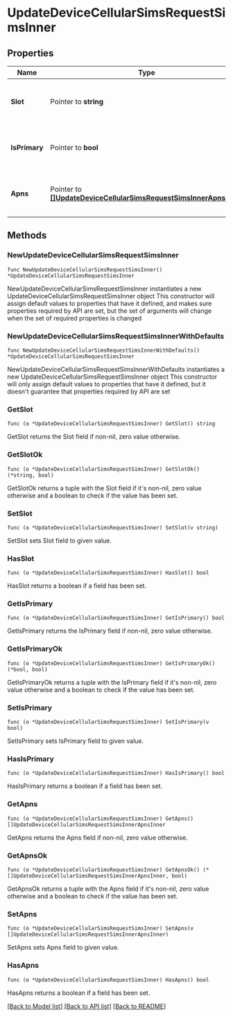 # UpdateDeviceCellularSimsRequestSimsInner

## Properties

Name | Type | Description | Notes
------------ | ------------- | ------------- | -------------
**Slot** | Pointer to **string** | SIM slot being configured. Must be &#39;sim1&#39; on single-sim devices. | [optional] 
**IsPrimary** | Pointer to **bool** | If true, this SIM is used for boot. Must be true on single-sim devices. | [optional] [default to false]
**Apns** | Pointer to [**[]UpdateDeviceCellularSimsRequestSimsInnerApnsInner**](UpdateDeviceCellularSimsRequestSimsInnerApnsInner.md) | APN configurations. If empty, the default APN will be used. | [optional] 

## Methods

### NewUpdateDeviceCellularSimsRequestSimsInner

`func NewUpdateDeviceCellularSimsRequestSimsInner() *UpdateDeviceCellularSimsRequestSimsInner`

NewUpdateDeviceCellularSimsRequestSimsInner instantiates a new UpdateDeviceCellularSimsRequestSimsInner object
This constructor will assign default values to properties that have it defined,
and makes sure properties required by API are set, but the set of arguments
will change when the set of required properties is changed

### NewUpdateDeviceCellularSimsRequestSimsInnerWithDefaults

`func NewUpdateDeviceCellularSimsRequestSimsInnerWithDefaults() *UpdateDeviceCellularSimsRequestSimsInner`

NewUpdateDeviceCellularSimsRequestSimsInnerWithDefaults instantiates a new UpdateDeviceCellularSimsRequestSimsInner object
This constructor will only assign default values to properties that have it defined,
but it doesn't guarantee that properties required by API are set

### GetSlot

`func (o *UpdateDeviceCellularSimsRequestSimsInner) GetSlot() string`

GetSlot returns the Slot field if non-nil, zero value otherwise.

### GetSlotOk

`func (o *UpdateDeviceCellularSimsRequestSimsInner) GetSlotOk() (*string, bool)`

GetSlotOk returns a tuple with the Slot field if it's non-nil, zero value otherwise
and a boolean to check if the value has been set.

### SetSlot

`func (o *UpdateDeviceCellularSimsRequestSimsInner) SetSlot(v string)`

SetSlot sets Slot field to given value.

### HasSlot

`func (o *UpdateDeviceCellularSimsRequestSimsInner) HasSlot() bool`

HasSlot returns a boolean if a field has been set.

### GetIsPrimary

`func (o *UpdateDeviceCellularSimsRequestSimsInner) GetIsPrimary() bool`

GetIsPrimary returns the IsPrimary field if non-nil, zero value otherwise.

### GetIsPrimaryOk

`func (o *UpdateDeviceCellularSimsRequestSimsInner) GetIsPrimaryOk() (*bool, bool)`

GetIsPrimaryOk returns a tuple with the IsPrimary field if it's non-nil, zero value otherwise
and a boolean to check if the value has been set.

### SetIsPrimary

`func (o *UpdateDeviceCellularSimsRequestSimsInner) SetIsPrimary(v bool)`

SetIsPrimary sets IsPrimary field to given value.

### HasIsPrimary

`func (o *UpdateDeviceCellularSimsRequestSimsInner) HasIsPrimary() bool`

HasIsPrimary returns a boolean if a field has been set.

### GetApns

`func (o *UpdateDeviceCellularSimsRequestSimsInner) GetApns() []UpdateDeviceCellularSimsRequestSimsInnerApnsInner`

GetApns returns the Apns field if non-nil, zero value otherwise.

### GetApnsOk

`func (o *UpdateDeviceCellularSimsRequestSimsInner) GetApnsOk() (*[]UpdateDeviceCellularSimsRequestSimsInnerApnsInner, bool)`

GetApnsOk returns a tuple with the Apns field if it's non-nil, zero value otherwise
and a boolean to check if the value has been set.

### SetApns

`func (o *UpdateDeviceCellularSimsRequestSimsInner) SetApns(v []UpdateDeviceCellularSimsRequestSimsInnerApnsInner)`

SetApns sets Apns field to given value.

### HasApns

`func (o *UpdateDeviceCellularSimsRequestSimsInner) HasApns() bool`

HasApns returns a boolean if a field has been set.


[[Back to Model list]](../README.md#documentation-for-models) [[Back to API list]](../README.md#documentation-for-api-endpoints) [[Back to README]](../README.md)


